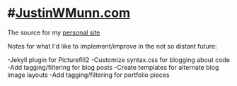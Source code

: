#[JustinWMunn.com](http://justinwmunn.com)
=============

The source for my [personal site](http://justinwmunn.com)

Notes for what I'd like to implement/improve in the not so distant future:

-Jekyll plugin for Picturefill2
-Customize syntax.css for blogging about code
-Add tagging/filtering for blog posts
-Create templates for alternate blog image layouts
-Add tagging/filtering for portfolio pieces

